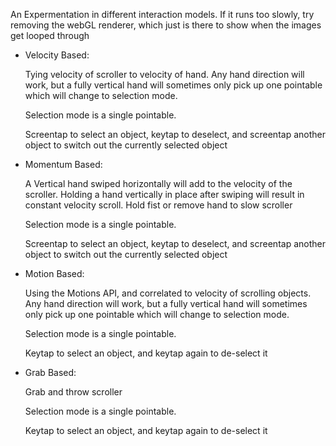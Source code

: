 An Expermentation in different interaction models.
If it runs too slowly, try removing the webGL renderer, which just
is there to show when the images get looped through
 
  - Velocity Based:
    
      Tying velocity of scroller to velocity of hand. 
      Any hand direction will work, but a fully vertical hand will sometimes
      only pick up one pointable which will change to selection mode.

      Selection mode is a single pointable.

      Screentap to select an object, keytap to deselect, and screentap another
      object to switch out the currently selected object

  - Momentum Based:
      
      A Vertical hand swiped horizontally will add to the velocity of the scroller.
      Holding a hand vertically in place after swiping will result in constant 
      velocity scroll. Hold fist or remove hand to slow scroller

      Selection mode is a single pointable.

      Screentap to select an object, keytap to deselect, and screentap another
      object to switch out the currently selected object


  - Motion Based:
      
      Using the Motions API, and correlated to velocity of scrolling objects.
      Any hand direction will work, but a fully vertical hand will sometimes
      only pick up one pointable which will change to selection mode.

      Selection mode is a single pointable.

      Keytap to select an object, and keytap again to de-select it


   - Grab Based:
      
      Grab and throw scroller

      Selection mode is a single pointable.

      Keytap to select an object, and keytap again to de-select it


 
